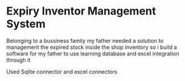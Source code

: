 # Expiry Inventor Management System

Belonging to a bussiness family my father needed a solution to management the expired stock inside the shop inventory so i build a software for my father to use learning database and excel integration through it

Used Sqlite connector and excel connectors
